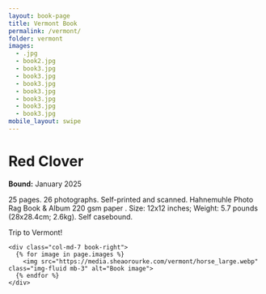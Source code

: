 ```yaml
---
layout: book-page
title: Vermont Book
permalink: /vermont/
folder: vermont
images:
  - .jpg
  - book2.jpg
  - book3.jpg
  - book3.jpg
  - book3.jpg
  - book3.jpg
  - book3.jpg
  - book3.jpg
  - book3.jpg
mobile_layout: swipe
---
```


<div class="book-two-column container my-5">
  <div class="row">
    <div class="col-md-5 book-left">
      <h1>Red Clover</h1>
      <p><strong>Bound:</strong> January 2025</p>
      <p>25 pages. 26 photographs. Self-printed and scanned. Hahnemuhle Photo Rag Book & Album 220 gsm paper   . Size: 12x12 inches; Weight: 5.7 pounds (28x28.4cm; 2.6kg). Self casebound.</p>
      <p>Trip to Vermont!</p>
    </div>

    <div class="col-md-7 book-right">
      {% for image in page.images %}
        <img src="https://media.sheaorourke.com/vermont/horse_large.webp" class="img-fluid mb-3" alt="Book image">
      {% endfor %}
    </div>
  </div>
</div>